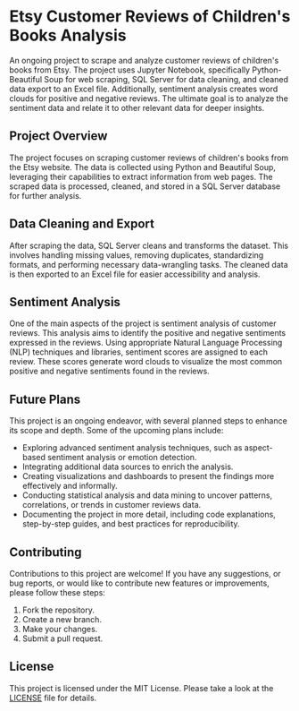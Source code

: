 # Etsy Customer Reviews of Children's Books Analysis

An ongoing project to scrape and analyze customer reviews of children's books from Etsy. The project uses Jupyter Notebook, specifically Python- Beautiful Soup for web scraping, SQL Server for data cleaning, and cleaned data export to an Excel file. Additionally, sentiment analysis creates word clouds for positive and negative reviews. The ultimate goal is to analyze the sentiment data and relate it to other relevant data for deeper insights.

## Project Overview

The project focuses on scraping customer reviews of children's books from the Etsy website. The data is collected using Python and Beautiful Soup, leveraging their capabilities to extract information from web pages. The scraped data is processed, cleaned, and stored in a SQL Server database for further analysis.

## Data Cleaning and Export

After scraping the data, SQL Server cleans and transforms the dataset. This involves handling missing values, removing duplicates, standardizing formats, and performing necessary data-wrangling tasks. The cleaned data is then exported to an Excel file for easier accessibility and analysis.

## Sentiment Analysis

One of the main aspects of the project is sentiment analysis of customer reviews. This analysis aims to identify the positive and negative sentiments expressed in the reviews. Using appropriate Natural Language Processing (NLP) techniques and libraries, sentiment scores are assigned to each review. These scores generate word clouds to visualize the most common positive and negative sentiments found in the reviews.

## Future Plans

This project is an ongoing endeavor, with several planned steps to enhance its scope and depth. Some of the upcoming plans include:

- Exploring advanced sentiment analysis techniques, such as aspect-based sentiment analysis or emotion detection.
- Integrating additional data sources to enrich the analysis.
- Creating visualizations and dashboards to present the findings more effectively and informally.
- Conducting statistical analysis and data mining to uncover patterns, correlations, or trends in customer reviews data.
- Documenting the project in more detail, including code explanations, step-by-step guides, and best practices for reproducibility.

## Contributing

Contributions to this project are welcome! If you have any suggestions, or bug reports, or would like to contribute new features or improvements, please follow these steps:

1. Fork the repository.
2. Create a new branch.
3. Make your changes.
4. Submit a pull request.

## License

This project is licensed under the MIT License. Please take a look at the [LICENSE](LICENSE) file for details.
